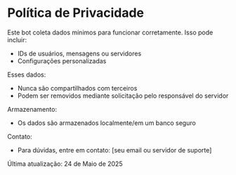 # Política de Privacidade

Este bot coleta dados mínimos para funcionar corretamente. Isso pode incluir:

- IDs de usuários, mensagens ou servidores
- Configurações personalizadas

Esses dados:
- Nunca são compartilhados com terceiros
- Podem ser removidos mediante solicitação pelo responsável do servidor

Armazenamento:
- Os dados são armazenados localmente/em um banco seguro

Contato:
- Para dúvidas, entre em contato: [seu email ou servidor de suporte]

Última atualização: 24 de Maio de 2025
